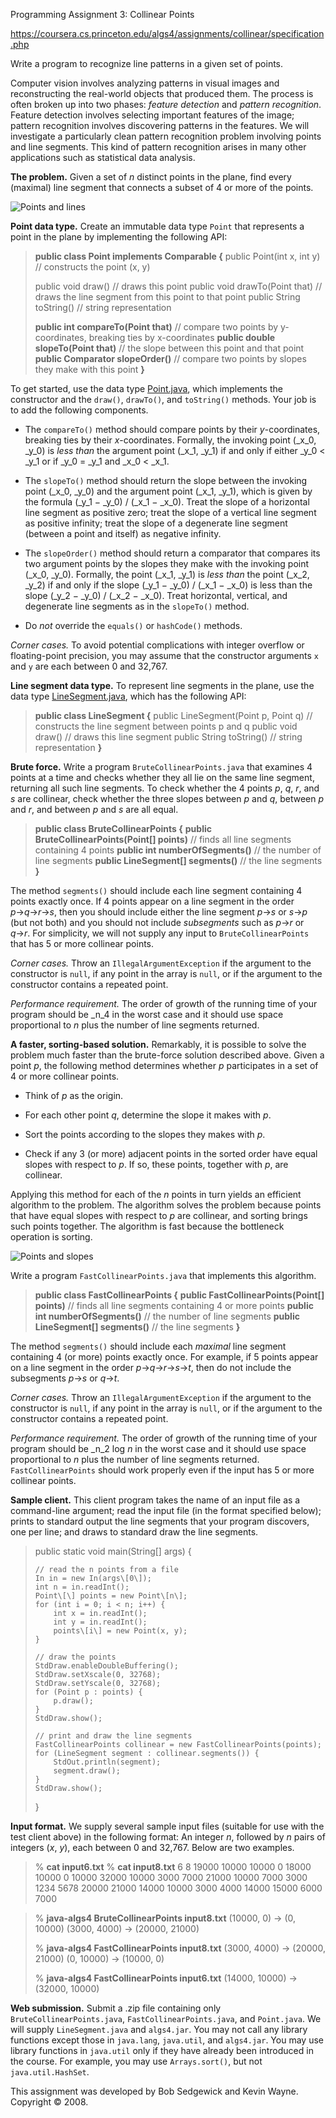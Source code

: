 Programming Assignment 3: Collinear Points

https://coursera.cs.princeton.edu/algs4/assignments/collinear/specification.php

Write a program to recognize line patterns in a given set of points.

Computer vision involves analyzing patterns in visual images and reconstructing the real-world objects that produced them. The process is often broken up into two phases: _feature detection_ and _pattern recognition_. Feature detection involves selecting important features of the image; pattern recognition involves discovering patterns in the features. We will investigate a particularly clean pattern recognition problem involving points and line segments. This kind of pattern recognition arises in many other applications such as statistical data analysis.

**The problem.** Given a set of _n_ distinct points in the plane, find every (maximal) line segment that connects a subset of 4 or more of the points.

![Points and lines](lines2.png)

**Point data type.** Create an immutable data type `Point` that represents a point in the plane by implementing the following API:

> **public class Point implements Comparable<Point> {**
>    public Point(int x, int y)                         // constructs the point (x, y)
>
>    public   void draw()                               // draws this point
>    public   void drawTo(Point that)                   // draws the line segment from this point to that point
>    public String toString()                           // string representation
>
>    **public               int compareTo(Point that)**     // compare two points by y-coordinates, breaking ties by x-coordinates
>    **public            double slopeTo(Point that)**       // the slope between this point and that point
>    **public Comparator<Point> slopeOrder()**              // compare two points by slopes they make with this point
> **}**

To get started, use the data type [Point.java](files/Point.java), which implements the constructor and the `draw()`, `drawTo()`, and `toString()` methods. Your job is to add the following components.

*   The `compareTo()` method should compare points by their _y_\-coordinates, breaking ties by their _x_\-coordinates. Formally, the invoking point (_x_0, _y_0) is _less than_ the argument point (_x_1, _y_1) if and only if either _y_0 < _y_1 or if _y_0 = _y_1 and _x_0 < _x_1.

*   The `slopeTo()` method should return the slope between the invoking point (_x_0, _y_0) and the argument point (_x_1, _y_1), which is given by the formula (_y_1 − _y_0) / (_x_1 − _x_0). Treat the slope of a horizontal line segment as positive zero; treat the slope of a vertical line segment as positive infinity; treat the slope of a degenerate line segment (between a point and itself) as negative infinity.

*   The `slopeOrder()` method should return a comparator that compares its two argument points by the slopes they make with the invoking point (_x_0, _y_0). Formally, the point (_x_1, _y_1) is _less than_ the point (_x_2, _y_2) if and only if the slope (_y_1 − _y_0) / (_x_1 − _x_0) is less than the slope (_y_2 − _y_0) / (_x_2 − _x_0). Treat horizontal, vertical, and degenerate line segments as in the `slopeTo()` method.

*   Do _not_ override the `equals()` or `hashCode()` methods.

_Corner cases._ To avoid potential complications with integer overflow or floating-point precision, you may assume that the constructor arguments `x` and `y` are each between 0 and 32,767.

**Line segment data type.** To represent line segments in the plane, use the data type [LineSegment.java](files/LineSegment.java), which has the following API:

> **public class LineSegment {**
>    public LineSegment(Point p, Point q)        // constructs the line segment between points p and q
>    public   void draw()                        // draws this line segment
>    public String toString()                    // string representation
> **}**

**Brute force.** Write a program `BruteCollinearPoints.java` that examines 4 points at a time and checks whether they all lie on the same line segment, returning all such line segments. To check whether the 4 points _p_, _q_, _r_, and _s_ are collinear, check whether the three slopes between _p_ and _q_, between _p_ and _r_, and between _p_ and _s_ are all equal.

> **public class BruteCollinearPoints {**
>    **public BruteCollinearPoints(Point\[\] points)**    // finds all line segments containing 4 points
>    **public           int numberOfSegments()**        // the number of line segments
>    **public LineSegment\[\] segments()**                // the line segments
> **}**

The method `segments()` should include each line segment containing 4 points exactly once. If 4 points appear on a line segment in the order _p_→_q_→_r_→_s_, then you should include either the line segment _p_→_s_ or _s_→_p_ (but not both) and you should not include _subsegments_ such as _p_→_r_ or _q_→_r_. For simplicity, we will not supply any input to `BruteCollinearPoints` that has 5 or more collinear points.

_Corner cases._ Throw an `IllegalArgumentException` if the argument to the constructor is `null`, if any point in the array is `null`, or if the argument to the constructor contains a repeated point.

_Performance requirement._ The order of growth of the running time of your program should be _n_4 in the worst case and it should use space proportional to _n_ plus the number of line segments returned.

**A faster, sorting-based solution.** Remarkably, it is possible to solve the problem much faster than the brute-force solution described above. Given a point _p_, the following method determines whether _p_ participates in a set of 4 or more collinear points.

*   Think of _p_ as the origin.

*   For each other point _q_, determine the slope it makes with _p_.

*   Sort the points according to the slopes they makes with _p_.

*   Check if any 3 (or more) adjacent points in the sorted order have equal slopes with respect to _p_. If so, these points, together with _p_, are collinear.

Applying this method for each of the _n_ points in turn yields an efficient algorithm to the problem. The algorithm solves the problem because points that have equal slopes with respect to _p_ are collinear, and sorting brings such points together. The algorithm is fast because the bottleneck operation is sorting.

![Points and slopes](lines1.png)

Write a program `FastCollinearPoints.java` that implements this algorithm.

> **public class FastCollinearPoints {**
>    **public FastCollinearPoints(Point\[\] points)**     // finds all line segments containing 4 or more points
>    **public           int numberOfSegments()**        // the number of line segments
>    **public LineSegment\[\] segments()**                // the line segments
> **}**

The method `segments()` should include each _maximal_ line segment containing 4 (or more) points exactly once. For example, if 5 points appear on a line segment in the order _p_→_q_→_r_→_s_→_t_, then do not include the subsegments _p_→_s_ or _q_→_t_.

_Corner cases._ Throw an `IllegalArgumentException` if the argument to the constructor is `null`, if any point in the array is `null`, or if the argument to the constructor contains a repeated point.

_Performance requirement._ The order of growth of the running time of your program should be _n_2 log _n_ in the worst case and it should use space proportional to _n_ plus the number of line segments returned. `FastCollinearPoints` should work properly even if the input has 5 or more collinear points.

**Sample client.** This client program takes the name of an input file as a command-line argument; read the input file (in the format specified below); prints to standard output the line segments that your program discovers, one per line; and draws to standard draw the line segments.

> public static void main(String\[\] args) {
>
>     // read the n points from a file
>     In in = new In(args\[0\]);
>     int n = in.readInt();
>     Point\[\] points = new Point\[n\];
>     for (int i = 0; i < n; i++) {
>         int x = in.readInt();
>         int y = in.readInt();
>         points\[i\] = new Point(x, y);
>     }
>
>     // draw the points
>     StdDraw.enableDoubleBuffering();
>     StdDraw.setXscale(0, 32768);
>     StdDraw.setYscale(0, 32768);
>     for (Point p : points) {
>         p.draw();
>     }
>     StdDraw.show();
>
>     // print and draw the line segments
>     FastCollinearPoints collinear = new FastCollinearPoints(points);
>     for (LineSegment segment : collinear.segments()) {
>         StdOut.println(segment);
>         segment.draw();
>     }
>     StdDraw.show();
> }

**Input format.** We supply several sample input files (suitable for use with the test client above) in the following format: An integer _n_, followed by _n_ pairs of integers (_x_, _y_), each between 0 and 32,767. Below are two examples.

> % **cat input6.txt**        % **cat input8.txt**
> 6                       8
> 19000  10000             10000      0
> 18000  10000                 0  10000
> 32000  10000              3000   7000
> 21000  10000              7000   3000
>  1234   5678             20000  21000
> 14000  10000              3000   4000
>                          14000  15000
>                           6000   7000

> % **java-algs4 BruteCollinearPoints input8.txt**
> (10000, 0) -> (0, 10000)
> (3000, 4000) -> (20000, 21000)
>
> % **java-algs4 FastCollinearPoints input8.txt**
> (3000, 4000) -> (20000, 21000)
> (0, 10000) -> (10000, 0)
>
> % **java-algs4 FastCollinearPoints input6.txt**
> (14000, 10000) -> (32000, 10000)

**Web submission.** Submit a .zip file containing only `BruteCollinearPoints.java`, `FastCollinearPoints.java`, and `Point.java`. We will supply `LineSegment.java` and `algs4.jar`. You may not call any library functions except those in `java.lang`, `java.util`, and `algs4.jar`. You may use library functions in `java.util` only if they have already been introduced in the course. For example, you may use `Arrays.sort()`, but not `java.util.HashSet`.



This assignment was developed by Bob Sedgewick and Kevin Wayne.  
Copyright © 2008.
